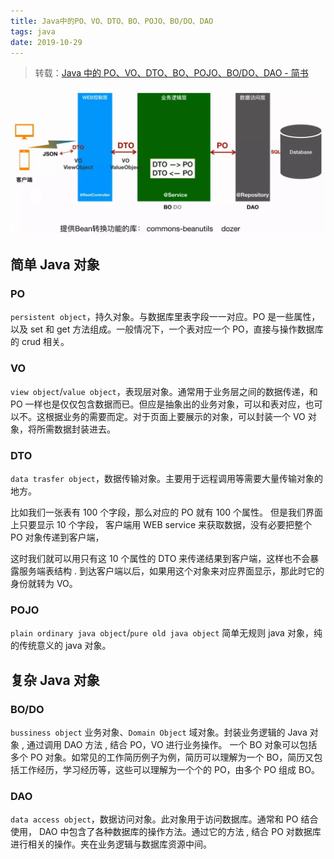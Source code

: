 ```yaml
---
title: Java中的PO、VO、DTO、BO、POJO、BO/DO、DAO
tags: java
date: 2019-10-29
---
```


> 转载：[Java 中的 PO、VO、DTO、BO、POJO、BO/DO、DAO - 简书](https://www.jianshu.com/p/d9cfd1a85068)

![](java-pojo/pojo.png)

## 简单 Java 对象

### PO

`persistent object`，持久对象。与数据库里表字段一一对应。PO 是一些属性，以及 set 和 get 方法组成。一般情况下，一个表对应一个 PO，直接与操作数据库的 crud 相关。

### VO

`view object`/`value object`，表现层对象。通常用于业务层之间的数据传递，和 PO 一样也是仅仅包含数据而已。但应是抽象出的业务对象，可以和表对应，也可以不。这根据业务的需要而定。对于页面上要展示的对象，可以封装一个 VO 对象，将所需数据封装进去。

### DTO

`data trasfer object`，数据传输对象。主要用于远程调用等需要大量传输对象的地方。

比如我们一张表有 100 个字段，那么对应的 PO 就有 100 个属性。 但是我们界面上只要显示 10 个字段， 客户端用 WEB service 来获取数据，没有必要把整个 PO 对象传递到客户端，

这时我们就可以用只有这 10 个属性的 DTO 来传递结果到客户端，这样也不会暴露服务端表结构 . 到达客户端以后，如果用这个对象来对应界面显示，那此时它的身份就转为 VO。

### POJO

`plain ordinary java object`/`pure old java object` 简单无规则 java 对象，纯的传统意义的 java 对象。

## 复杂 Java 对象

### BO/DO

`bussiness object` 业务对象、`Domain Object` 域对象。封装业务逻辑的 Java 对象 , 通过调用 DAO 方法 , 结合 PO，VO 进行业务操作。 一个 BO 对象可以包括多个 PO 对象。如常见的工作简历例子为例，简历可以理解为一个 BO，简历又包括工作经历，学习经历等，这些可以理解为一个个的 PO，由多个 PO 组成 BO。

### DAO

`data access object`，数据访问对象。此对象用于访问数据库。通常和 PO 结合使用， DAO 中包含了各种数据库的操作方法。通过它的方法 , 结合 PO 对数据库进行相关的操作。夹在业务逻辑与数据库资源中间。
